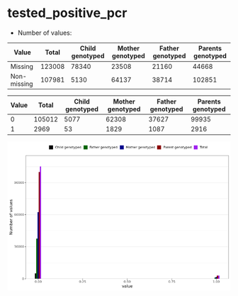 # tested_positive_pcr
- Number of values:

| Value | Total | Child genotyped | Mother genotyped | Father genotyped | Parents genotyped |
| ----- | ----- | --------------- | ---------------- | ---------------- |---------------- |
| Missing | 123008 | 78340 | 23508 | 21160 | 44668 |
| Non-missing | 107981 | 5130 | 64137 | 38714 | 102851 |

| Value | Total | Child genotyped | Mother genotyped | Father genotyped | Parents genotyped |
| ----- | ----- | --------------- | ---------------- | ---------------- |---------------- |
| 0 | 105012 | 5077 | 62308 | 37627 | 99935 |
| 1 | 2969 | 53 | 1829 | 1087 | 2916 |



![](tested_positive_pcr_n.png)



